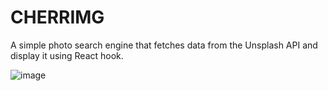 # CHERRIMG 
A simple photo search engine that fetches data from the Unsplash API and display it using React hook.

![image](https://user-images.githubusercontent.com/48362877/177054825-9865d3af-c1ea-4efc-aa0e-3b356ad47645.png)

